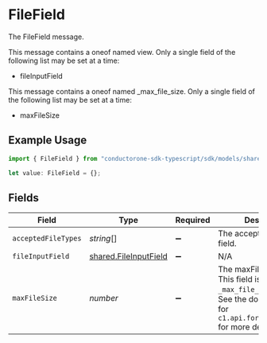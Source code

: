 # FileField

The FileField message.

This message contains a oneof named view. Only a single field of the following list may be set at a time:
  - fileInputField


This message contains a oneof named _max_file_size. Only a single field of the following list may be set at a time:
  - maxFileSize


## Example Usage

```typescript
import { FileField } from "conductorone-sdk-typescript/sdk/models/shared";

let value: FileField = {};
```

## Fields

| Field                                                                                                                                           | Type                                                                                                                                            | Required                                                                                                                                        | Description                                                                                                                                     |
| ----------------------------------------------------------------------------------------------------------------------------------------------- | ----------------------------------------------------------------------------------------------------------------------------------------------- | ----------------------------------------------------------------------------------------------------------------------------------------------- | ----------------------------------------------------------------------------------------------------------------------------------------------- |
| `acceptedFileTypes`                                                                                                                             | *string*[]                                                                                                                                      | :heavy_minus_sign:                                                                                                                              | The acceptedFileTypes field.                                                                                                                    |
| `fileInputField`                                                                                                                                | [shared.FileInputField](../../../sdk/models/shared/fileinputfield.md)                                                                           | :heavy_minus_sign:                                                                                                                              | N/A                                                                                                                                             |
| `maxFileSize`                                                                                                                                   | *number*                                                                                                                                        | :heavy_minus_sign:                                                                                                                              | The maxFileSize field.<br/>This field is part of the `_max_file_size` oneof.<br/>See the documentation for `c1.api.form.v1.FileField` for more details. |